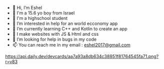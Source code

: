 - 👋 Hi, I’m Eshel
- 👦 I'm a 15.6 yo boy from Israel
- 📖 I'm a highschool student
- 👀 I’m interested in help for an world ecconomy app
- 🌱 I’m currently learning C++ and Kotlin to create an app
- 📴 I make websites with JS & Html and css
- 💞️ I’m looking for help in bugs in my code
- 📫 You can reach me in my email : eshel2017@gmail.com


https://api.daily.dev/devcards/aa7a93a8db634c38851f81764545fa71.png?r=v83
